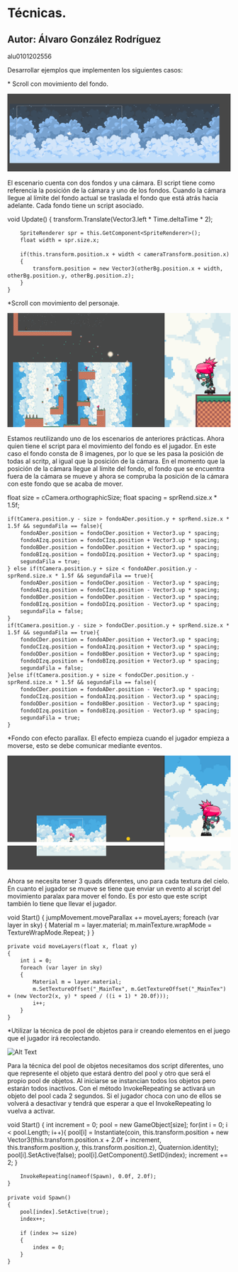 # Técnicas.
## Autor: Álvaro González Rodríguez
alu0101202556

<p>Desarrollar ejemplos que implementen los siguientes casos:</p>
* Scroll con movimiento del fondo.

![Alt Text](GIFs/ej1.gif)
<p>El escenario cuenta con dos fondos y una cámara. El script tiene como referencia la posición de la cámara y uno de los fondos. Cuando la cámara llegue al límite del fondo actual se traslada el fondo que está atrás hacia adelante.
 Cada fondo tiene un script asociado. </p>
	void Update()
    {
        transform.Translate(Vector3.left * Time.deltaTime * 2);

        SpriteRenderer spr = this.GetComponent<SpriteRenderer>();
        float width = spr.size.x;

        if(this.transform.position.x + width < cameraTransform.position.x)
        {
            transform.position = new Vector3(otherBg.position.x + width, otherBg.position.y, otherBg.position.z);
        }
    }
	
*Scroll con movimiento del personaje.

![Alt Text](GIFs/ej2.gif)
<p>Estamos reutilizando uno de los escenarios de anteriores prácticas. Ahora quien tiene el script para el movimiento del fondo es el jugador. En este caso el fondo consta de 8 imagenes, por lo que se les pasa la posición de todas al scritp, al igual que la posición de la cámara.
 En el momento que la posición de la cámara llegue al límite del fondo, el fondo que se encuentra fuera de la cámara se mueve y ahora se compruba la posición de la cámara con este fondo que se acaba de mover.</p>
	float size = cCamera.orthographicSize;
	float spacing = sprRend.size.x * 1.5f;

    if(tCamera.position.y - size > fondoADer.position.y + sprRend.size.x * 1.5f && segundaFila == false){
		fondoADer.position = fondoCDer.position + Vector3.up * spacing;
		fondoAIzq.position = fondoCIzq.position + Vector3.up * spacing;
		fondoBDer.position = fondoDDer.position + Vector3.up * spacing;
		fondoBIzq.position = fondoDIzq.position + Vector3.up * spacing;
		segundaFila = true;
	} else if(tCamera.position.y + size < fondoADer.position.y - sprRend.size.x * 1.5f && segundaFila == true){
		fondoADer.position = fondoCDer.position - Vector3.up * spacing;
		fondoAIzq.position = fondoCIzq.position - Vector3.up * spacing;
		fondoBDer.position = fondoDDer.position - Vector3.up * spacing;
		fondoBIzq.position = fondoDIzq.position - Vector3.up * spacing;
		segundaFila = false;
	}
	if(tCamera.position.y - size > fondoCDer.position.y + sprRend.size.x * 1.5f && segundaFila == true){
		fondoCDer.position = fondoADer.position + Vector3.up * spacing;
		fondoCIzq.position = fondoAIzq.position + Vector3.up * spacing;
		fondoDDer.position = fondoBDer.position + Vector3.up * spacing;
		fondoDIzq.position = fondoBIzq.position + Vector3.up * spacing;
		segundaFila = false;
	}else if(tCamera.position.y + size < fondoCDer.position.y - sprRend.size.x * 1.5f && segundaFila == false){
		fondoCDer.position = fondoADer.position - Vector3.up * spacing;
		fondoCIzq.position = fondoAIzq.position - Vector3.up * spacing;
		fondoDDer.position = fondoBDer.position - Vector3.up * spacing;
		fondoDIzq.position = fondoBIzq.position - Vector3.up * spacing;
		segundaFila = true;
	}

*Fondo con efecto parallax. El efecto empieza cuando el jugador empieza a moverse, esto se debe comunicar mediante eventos.

![Alt Text](GIFs/ej3.gif)
<p>Ahora se necesita tener 3 quads diferentes, uno para cada textura del cielo. En cuanto el jugador se mueve se tiene que enviar un evento al script del movimiento paralax para mover el fondo. Es por esto que este script también lo tiene que llevar el jugador.</p>
    void Start()
    {
        jumpMovement.moveParallax += moveLayers;
        foreach (var layer in sky)
        {
            Material m = layer.material;
            m.mainTexture.wrapMode = TextureWrapMode.Repeat;
        }
    }

    private void moveLayers(float x, float y)
    {
        int i = 0;
        foreach (var layer in sky)
        {
            Material m = layer.material;
            m.SetTextureOffset("_MainTex", m.GetTextureOffset("_MainTex") + (new Vector2(x, y) * speed / ((i + 1) * 20.0f)));
            i++;
        }
    }
	
*Utilizar la técnica de pool de objetos para ir creando elementos en el juego que el jugador irá recolectando.

![Alt Text](GIFs/ej4.gif)
<p>Para la técnica del pool de objetos necesitamos dos script diferentes, uno que represente el objeto que estará dentro del pool y otro que será el propio pool de objetos. Al iniciarse se instancian todos los objetos pero estarán todos inactivos. Con el método InvokeRepeating se activará un objeto del pool cada 2 segundos.
 Si el jugador choca con uno de ellos se volverá a desactivar y tendrá que esperar a que el InvokeRepeating lo vuelva a activar.</p>
	void Start()
    {
        int increment = 0;
        pool = new GameObject[size];
        for(int i = 0; i < pool.Length; i++){
            pool[i] = Instantiate(coin, this.transform.position + new Vector3(this.transform.position.x + 2.0f + increment, this.transform.position.y, this.transform.position.z), Quaternion.identity);
            pool[i].SetActive(false);
            pool[i].GetComponent<Coin>().SetID(index);
            increment += 2;
        }

        InvokeRepeating(nameof(Spawn), 0.0f, 2.0f);
    }

    private void Spawn()
    {
        pool[index].SetActive(true);
        index++;

        if (index >= size)
        {
            index = 0;
        }
    }